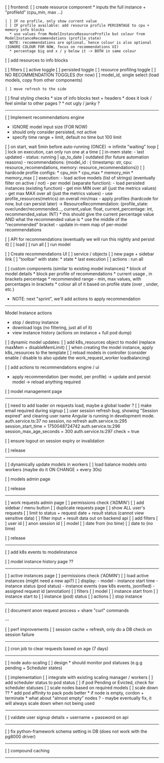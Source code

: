 
[ ] frontend:
  [ ] create resource component
    * inputs the full instance + "profileId" (cpu_min, max ...)

    [ ] IF no profile, only show current value
    [ ] IF profile available: add resource profile PERCENTAGE to cpu + memory info blocks
      * use values from ModelInstanceResourceProfile but colour from ModelInstanceRecommendations (profile_state)
      NOTE: recommendations are optional, hence colour is also optional (IGNORE COLOUR FOR NOW, focus on recommendations UI)
      * percentage big and x / y below it -> BOTH in same colour

  [ ] add resources to info blocks

  [ ] filters
    [ ] active toggle
    [ ] persisted toggle
    [ ] resource profiling toggle
    [ ] NO RECOMMENDATION TOGGLES (for now)
    [ ] model_id, single select (load models, copy from other components)

    [ ] move refresh to the side

  [ ] final styling checks
    * size of info blocks text + headers
    * does it look / feel similar to other pages ?
    * not ugly / janky ?

---

[ ] Implement recommendations engine
  * IGNORE model input size (FOR NOW)
  * should only consider persisted, not active
  * specify time range + limit, default no time but 100 limit

  [ ] on start, wait 5min before auto-running (ONCE) -> infinite "waiting" loop 
  [ ] lock on execution, can only run one at a time
  [ ] in-mem state:
    - last updated
    - status: running | up_to_date | outdated (for future automation reasons)
    - recommendations:
      {model_id : { timestamp: str, cpu: resource_recomendations, memory: resource_recommendations}}
  [ ] hardcode profile configs: 
    * cpu_min
    * cpu_max
    * memory_min
    * memory_max
  [ ] execution:
    - load active models (list of strings) (eventually filter on active / not)
    - per model (separate function):
        - load persisted instances (existing function)
        - get min MIN over all (just the metrics values)
        - get max MAX over all (just the metrics values)
        - use profile_resources(metrics) on overall min/max
        - apply profiles (hardcode for now, but can persist later) 
          -> ResourceRecommendation: {profile_state: over/under/recommended..., current_value: float, current_percentage: int, recommended_value: INT}
          * this should give the current percentage value AND what the recommended value is
          * use the middle of the "recommended" bracket
        - update in-mem map of per-model recommendations


[ ] API for recommendations (eventually we will run this nightly and persist it)
  [ ] load
  [ ] run all
  [ ] run model


[ ] Create recommendations UI
  [ ] service / objects
  [ ] new page + sidebar link
  [ ] "toolbar" with state:
    * state
    * last execution 
  [ ] actions : run all

  [ ] custom components (similar to existing model instances)
    * block of model details
    * block per profile of recommendations
      * current usage , in brackets percentage
      * recommended range - min, max values, with percentages in brackets
      * colour all of it based on profile state (over , under, etc.)

  * NOTE: next "sprint", we'll add actions to apply recommendation

---

Model Instance actions

- stop / destroy instance
- download logs (no filtering, just all of it)
- view instance history (actions on instance + full pod dump)

[ ] dynamic model updates:
  [ ] add k8s_resources object to model (replace maxMem + disableMemLimit)
  [ ] when creating the model instance, apply k8s_resources to the template
  [ ] reload models in controller (consider enable / disable to also update the work_request_worker loadbalancing)

[ ] add actions to recommendations engine / ui
  * apply recommendation (per model, per profile) -> update and persist model -> reload anything required

[ ] model management page

---

[ ] need to add loader on requests load, maybe a global loader ?
[ ] make email required during signup
[ ] user session refresh bug, showing "Session expired" and clearing user name 
  Angular is running in development mode.
  auth.service.ts:37 no session, no refresh
  auth.service.ts:295 session_start_time = 1750048724742
  auth.service.ts:296 session_max_age_seconds = 300
  auth.service.ts:297 check = true

[ ] ensure logout on session expiry or invalidation

[ ] release

---

[ ] dynamically update models in workers
  [ ] load balance models onto workers (maybe do it ON CHANGE + every 30s)

[ ] models admin page

[ ] release

---

[ ] work requests admin page
  [ ] permissions check ('ADMIN')
  [ ] add sidebar / menu button
  [ ] duplicate requests page
  [ ] show ALL user's requests
  [ ] limit to status + request date + result status (cannot view sensitive data)
    [ ] filter input + result data out on backend api
  [ ] add filters
    [ ] user id
    [ ] anon session id
    [ ] model
    [ ] date from (no time)
    [ ] date to (no time)

[ ] release

---

[ ] add k8s events to modelinstance

[ ] model instance history page ??

---

[ ] active instances page
  [ ] permissions check ('ADMIN')
  [ ] load active instances (might need a new api?)
  [ ] display:
    - model
    - instance start time
    - instance status (pod status)
    - instance events (raw k8s events, jsonified)
    - assigned request id (annotation)
  [ ] filters
    [ ] model
    [ ] instance start from
    [ ] instance start to
    [ ] instance (pod) status
  [ ] actions
    [ ] stop instance

---

[ ] document anon request process + share "curl" commands

--

[ ] perf improvements
  [ ] session cache + refresh, only do a DB check on session failure

---

[ ] cron job to clear requests based on age (7 days)

---

[ ] node auto-scaling
  [ ] design
    * should monitor pod statuses (e.g.g pending + Scheduler states)

  [ ] implementation
    [ ] integrate with existing scaling manager / workers
    [ ] add scheduler status to pod status
    [ ] if pod Pending or Evicted, check for scheduler statuses
    [ ] scale nodes based on required models
    [ ] scale down ??
      * add pod affinity to pack pods better
      * if node is empty, cordon + terminate
      * what about "almost empty" nodes ? - maybe eventually fix, it will always scale down when not being used


---

[ ] valdate user signup details + username + password on api 

---

[ ] fix python-framework schema setting in DB (does not work with the pg8000 driver)

---

[ ] compound caching

---